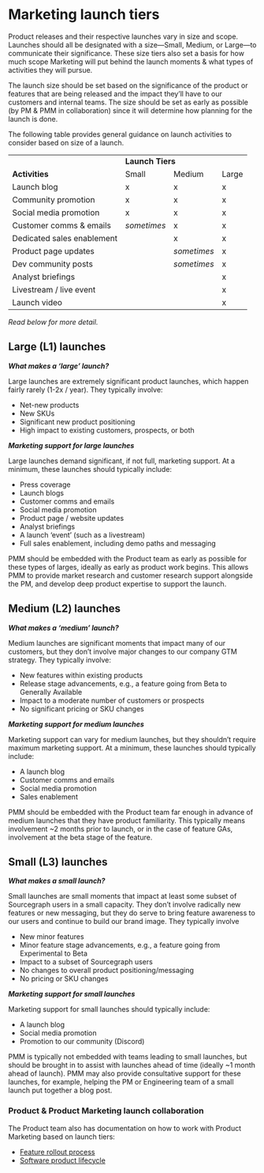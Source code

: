 # Marketing launch tiers

Product releases and their respective launches vary in size and scope. Launches should all be designated with a size—Small, Medium, or Large—to communicate their significance. These size tiers also set a basis for how much scope Marketing will put behind the launch moments & what types of activities they will pursue.

The launch size should be set based on the significance of the product or features that are being released and the impact they’ll have to our customers and internal teams. The size should be set as early as possible (by PM & PMM in collaboration) since it will determine how planning for the launch is done.

The following table provides general guidance on launch activities to consider based on size of a launch.

<table>
  <tr>
   <td>
   </td>
   <td colspan="3" ><strong>Launch Tiers</strong>
   </td>
  </tr>
  <tr>
   <td><strong>Activities</strong>
   </td>
   <td>Small
   </td>
   <td>Medium
   </td>
   <td>Large
   </td>
  </tr>
  <tr>
   <td>Launch blog
   </td>
   <td>x
   </td>
   <td>x
   </td>
   <td>x
   </td>
  </tr>
  <tr>
   <td>Community promotion
   </td>
   <td>x
   </td>
   <td>x
   </td>
   <td>x
   </td>
  </tr>
  <tr>
   <td>Social media promotion
   </td>
   <td>x
   </td>
   <td>x
   </td>
   <td>x
   </td>
  </tr>
  <tr>
   <td>Customer comms & emails
   </td>
   <td><em>sometimes</em>
   </td>
   <td>x
   </td>
   <td>x
   </td>
  </tr>
  <tr>
   <td>Dedicated sales enablement
   </td>
   <td>
   </td>
   <td>x
   </td>
   <td>x
   </td>
  </tr>
  <tr>
   <td>Product page updates
   </td>
   <td>
   </td>
   <td><em>sometimes</em>
   </td>
   <td>x
   </td>
  </tr>
  <tr>
   <td>Dev community posts
   </td>
   <td>
   </td>
   <td><em>sometimes</em>
   </td>
   <td>x
   </td>
  </tr>
  <tr>
   <td>Analyst briefings
   </td>
   <td>
   </td>
   <td>
   </td>
   <td>x
   </td>
  </tr>
  <tr>
   <td>Livestream / live event
   </td>
   <td>
   </td>
   <td>
   </td>
   <td>x
   </td>
  </tr>
  <tr>
   <td>Launch video
   </td>
   <td>
   </td>
   <td>
   </td>
   <td>x
   </td>
  </tr>
</table>


_Read below for more detail._


## Large (L1) launches

**_What makes a ‘large’ launch?_**

Large launches are extremely significant product launches, which happen fairly rarely (1-2x / year). They typically involve:

* Net-new products
* New SKUs
* Significant new product positioning
* High impact to existing customers, prospects, or both

**_Marketing support for large launches_**

Large launches demand significant, if not full, marketing support. At a minimum, these launches should typically include:

* Press coverage
* Launch blogs
* Customer comms and emails
* Social media promotion
* Product page / website updates
* Analyst briefings
* A launch ‘event’ (such as a livestream)
* Full sales enablement, including demo paths and messaging

PMM should be embedded with the Product team as early as possible for these types of larges, ideally as early as product work begins. This allows PMM to provide market research and customer research support alongside the PM, and develop deep product expertise to support the launch.

## Medium (L2) launches

**_What makes a ‘medium’ launch?_**

Medium launches are significant moments that impact many of our customers, but they don’t involve major changes to our company GTM strategy. They typically involve:

* New features within existing products
* Release stage advancements, e.g., a feature going from Beta to Generally Available
* Impact to a moderate number of customers or prospects
* No significant pricing or SKU changes

**_Marketing support for medium launches_**

Marketing support can vary for medium launches, but they shouldn’t require maximum marketing support. At a minimum, these launches should typically include:

* A launch blog
* Customer comms and emails
* Social media promotion
* Sales enablement

PMM should be embedded with the Product team far enough in advance of medium launches that they have product familiarity. This typically means involvement ~2 months prior to launch, or in the case of feature GAs, involvement at the beta stage of the feature.

## Small (L3) launches

**_What makes a small launch?_**

Small launches are small moments that impact at least some subset of Sourcegraph users in a small capacity. They don’t involve radically new features or new messaging, but they do serve to bring feature awareness to our users and continue to build our brand image. They typically involve

* New minor features
* Minor feature stage advancements, e.g., a feature going from Experimental to Beta
* Impact to a subset of Sourcegraph users
* No changes to overall product positioning/messaging
* No pricing or SKU changes

**_Marketing support for small launches_**

Marketing support for small launches should typically include:

* A launch blog
* Social media promotion
* Promotion to our community (Discord)

PMM is typically not embedded with teams leading to small launches, but should be brought in to assist with launches ahead of time (ideally ~1 month ahead of launch). PMM may also provide consultative support for these launches, for example, helping the PM or Engineering team of a small launch put together a blog post.

### Product & Product Marketing launch collaboration

The Product team also has documentation on how to work with Product Marketing based on launch tiers:

* [Feature rollout process](../../product/process/gtm/rollout_process.md)
* [Software product lifecycle](../../engineering/sdlc/)
